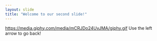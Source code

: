 ```yaml
---
layout: slide
title: "Welcome to our second slide!"
---
```

https://media.giphy.com/media/mCRJDo24UvJMA/giphy.gif
Use the left arrow to go back!
